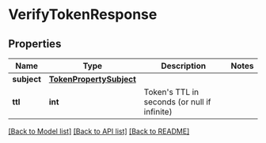 # VerifyTokenResponse

## Properties
Name | Type | Description | Notes
------------ | ------------- | ------------- | -------------
**subject** | [**TokenPropertySubject**](TokenPropertySubject.md) |  | 
**ttl** | **int** | Token&#x27;s TTL in seconds (or null if infinite) | 

[[Back to Model list]](../README.md#documentation-for-models) [[Back to API list]](../README.md#documentation-for-api-endpoints) [[Back to README]](../README.md)


